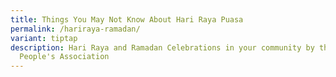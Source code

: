 ```yaml
---
title: Things You May Not Know About Hari Raya Puasa
permalink: /hariraya-ramadan/
variant: tiptap
description: Hari Raya and Ramadan Celebrations in your community by the
  People's Association
---
```

